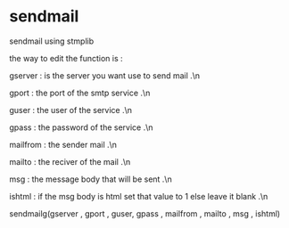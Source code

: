 # sendmail
sendmail using stmplib 

the way to edit the function is :

gserver : is the server you want use to send mail .\n

gport : the port of the smtp service .\n

guser : the user of the service .\n

gpass : the password of the service .\n

mailfrom : the sender mail .\n

mailto : the reciver of the mail .\n

msg : the message body that will be sent .\n

ishtml : if the msg body is html set that value to 1 else leave it blank .\n

sendmailg(gserver , gport , guser, gpass , mailfrom , mailto , msg , ishtml)
